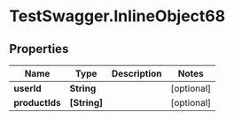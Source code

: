 # TestSwagger.InlineObject68

## Properties

Name | Type | Description | Notes
------------ | ------------- | ------------- | -------------
**userId** | **String** |  | [optional] 
**productIds** | **[String]** |  | [optional] 


